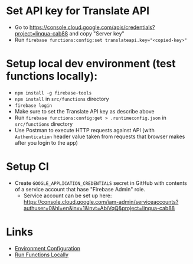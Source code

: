 # Set API key for Translate API

- Go to https://console.cloud.google.com/apis/credentials?project=linqua-cab88 and copy "Server key"
- Run `firebase functions:config:set translateapi.key="<copied-key>"`

# Setup local dev environment (test functions locally):

- `npm install -g firebase-tools`
- `npm install` in `src/functions` directory
- `firebase login`
- Make sure to set the Translate API key as describe above
- Run `firebase functions:config:get > .runtimeconfig.json` in `src/functions` directory
- Use Postman to execute HTTP requests against API (with `Authentication` header value taken from requests that browser makes after you login to the app)

# Setup CI

- Create `GOOGLE_APPLICATION_CREDENTIALS` secret in GitHub with contents of a service account that hase "Firebase Admin" role.
  - Service account can be set up here: https://console.cloud.google.com/iam-admin/serviceaccounts?authuser=0&hl=en&inv=1&invt=AbiVqQ&project=linqua-cab88

# Links

- [Environment Configuration](https://firebase.google.com/docs/functions/config-env)
- [Run Functions Locally](https://firebase.google.com/docs/functions/local-emulator)
